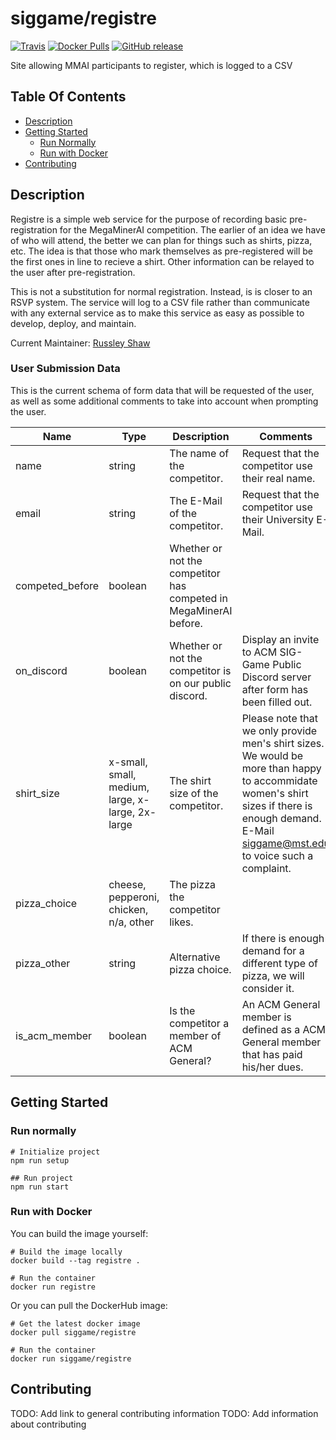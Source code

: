 # siggame/registre
[![Travis](https://img.shields.io/travis/siggame/registre.svg?style=flat-square)](https://travis-ci.org/siggame/registre)
[![Docker Pulls](https://img.shields.io/docker/pulls/siggame/registre.svg?style=flat-square)](https://hub.docker.com/r/siggame/registre/)
[![GitHub release](https://img.shields.io/github/release/siggame/registre.svg?style=flat-square)](https://github.com/siggame/registre/releases)

Site allowing MMAI participants to register, which is logged to a CSV

## Table Of Contents
- [Description](#description)
- [Getting Started](#getting-started)
    - [Run Normally](#run-normally)
    - [Run with Docker](#run-with-docker)
- [Contributing](#contributing)

## Description
Registre is a simple web service for the purpose of recording basic pre-registration for the MegaMinerAI competition. The earlier of an idea we have of who will attend, the better we can plan for things such as shirts, pizza, etc. The idea is that those who mark themselves as pre-registered will be the first ones in line to recieve a shirt. Other information can be relayed to the user after pre-registration.

This is not a substitution for normal registration. Instead, is is closer to an RSVP system. The service will log to a CSV file rather than communicate with any external service as to make this service as easy as possible to develop, deploy, and maintain.

Current Maintainer: [Russley Shaw](https://github.com/russleyshaw)

### User Submission Data
This is the current schema of form data that will be requested of the user, as well as some additional comments to take into account when prompting the user.

|Name|Type|Description|Comments|
|---|---|---|---|
|name|string|The name of the competitor.|Request that the competitor use their real name.|  
|email|string|The E-Mail of the competitor.|Request that the competitor use their University E-Mail.|  
|competed_before|boolean|Whether or not the competitor has competed in MegaMinerAI before.| |
|on_discord|boolean|Whether or not the competitor is on our public discord.|Display an invite to ACM SIG-Game Public Discord server after form has been filled out.|  
|shirt_size|x-small, small, medium, large, x-large, 2x-large|The shirt size of the competitor.|Please note that we only provide men's shirt sizes. We would be more than happy to accommidate women's shirt sizes if there is enough demand. E-Mail [siggame@mst.edu](mailto:siggame@mst.edu) to voice such a complaint.|
|pizza_choice|cheese, pepperoni, chicken, n/a, other|The pizza the competitor likes.| |  
|pizza_other|string|Alternative pizza choice.|If there is enough demand for a different type of pizza, we will consider it.|
|is_acm_member|boolean|Is the competitor a member of ACM General?|An ACM General member is defined as a ACM General member that has paid his/her dues.| |

## Getting Started
### Run normally
```
# Initialize project
npm run setup

## Run project
npm run start
```

### Run with Docker
You can build the image yourself:
```
# Build the image locally
docker build --tag registre .

# Run the container
docker run registre
```

Or you can pull the DockerHub image:
```
# Get the latest docker image
docker pull siggame/registre

# Run the container
docker run siggame/registre
```

## Contributing
TODO: Add link to general contributing information
TODO: Add information about contributing

